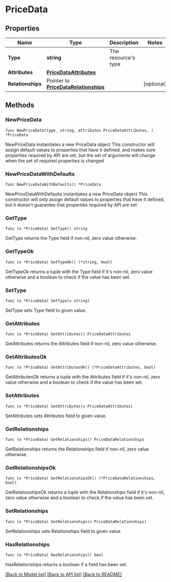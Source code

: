 # PriceData

## Properties

Name | Type | Description | Notes
------------ | ------------- | ------------- | -------------
**Type** | **string** | The resource&#39;s type | 
**Attributes** | [**PriceDataAttributes**](PriceDataAttributes.md) |  | 
**Relationships** | Pointer to [**PriceDataRelationships**](PriceDataRelationships.md) |  | [optional] 

## Methods

### NewPriceData

`func NewPriceData(type_ string, attributes PriceDataAttributes, ) *PriceData`

NewPriceData instantiates a new PriceData object
This constructor will assign default values to properties that have it defined,
and makes sure properties required by API are set, but the set of arguments
will change when the set of required properties is changed

### NewPriceDataWithDefaults

`func NewPriceDataWithDefaults() *PriceData`

NewPriceDataWithDefaults instantiates a new PriceData object
This constructor will only assign default values to properties that have it defined,
but it doesn't guarantee that properties required by API are set

### GetType

`func (o *PriceData) GetType() string`

GetType returns the Type field if non-nil, zero value otherwise.

### GetTypeOk

`func (o *PriceData) GetTypeOk() (*string, bool)`

GetTypeOk returns a tuple with the Type field if it's non-nil, zero value otherwise
and a boolean to check if the value has been set.

### SetType

`func (o *PriceData) SetType(v string)`

SetType sets Type field to given value.


### GetAttributes

`func (o *PriceData) GetAttributes() PriceDataAttributes`

GetAttributes returns the Attributes field if non-nil, zero value otherwise.

### GetAttributesOk

`func (o *PriceData) GetAttributesOk() (*PriceDataAttributes, bool)`

GetAttributesOk returns a tuple with the Attributes field if it's non-nil, zero value otherwise
and a boolean to check if the value has been set.

### SetAttributes

`func (o *PriceData) SetAttributes(v PriceDataAttributes)`

SetAttributes sets Attributes field to given value.


### GetRelationships

`func (o *PriceData) GetRelationships() PriceDataRelationships`

GetRelationships returns the Relationships field if non-nil, zero value otherwise.

### GetRelationshipsOk

`func (o *PriceData) GetRelationshipsOk() (*PriceDataRelationships, bool)`

GetRelationshipsOk returns a tuple with the Relationships field if it's non-nil, zero value otherwise
and a boolean to check if the value has been set.

### SetRelationships

`func (o *PriceData) SetRelationships(v PriceDataRelationships)`

SetRelationships sets Relationships field to given value.

### HasRelationships

`func (o *PriceData) HasRelationships() bool`

HasRelationships returns a boolean if a field has been set.


[[Back to Model list]](../README.md#documentation-for-models) [[Back to API list]](../README.md#documentation-for-api-endpoints) [[Back to README]](../README.md)


